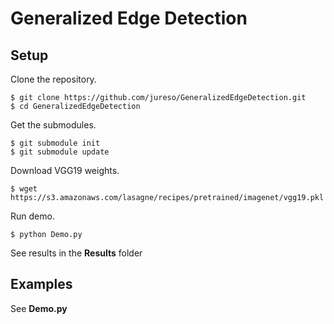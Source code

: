 # Generalized Edge Detection

##  Setup

Clone the repository.
```
$ git clone https://github.com/jureso/GeneralizedEdgeDetection.git
$ cd GeneralizedEdgeDetection
```

Get the submodules.
```
$ git submodule init
$ git submodule update
```

Download VGG19 weights.
```
$ wget https://s3.amazonaws.com/lasagne/recipes/pretrained/imagenet/vgg19.pkl
```

Run demo.
```
$ python Demo.py
```
See results in the **Results** folder

## Examples

See **Demo.py**
